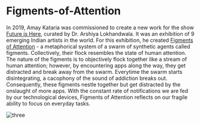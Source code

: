 # Figments-of-Attention
In 2019, Amay Kataria was commissioned to create a new work for the show [Future is Here](http://futureishere.in/), curated by Dr. Arshiya Lokhandwala. It was an exhibition of 9 emerging Indian artists in the world. For this exhibition, he created [Figments of Attention](https://amaykataria.com/#/FigmentsOfAttention) - a metaphorical system of a swarm of synthetic agents called figments. Collectively, their flock resembles the state of human attention. The nature of the figments is to objectively flock together like a stream of human attention; however, by encountering apps along the way, they get distracted and break away from the swarm. Everytime the swarm starts disintegrating, a cacophony of the sound of addiction breaks out. Consequently, these figments nestle together but get distracted by the onslaught of more apps. With the constant rate of notifications we are fed by our technological devices, Figments of Attention reflects on our fragile ability to focus on everyday tasks. 

![three](https://user-images.githubusercontent.com/4178424/145725165-2ed948bb-ff69-4415-89a3-03f2a4baf935.png)
